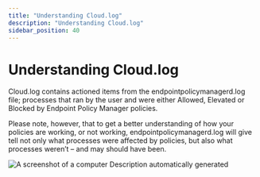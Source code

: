 ```yaml
---
title: "Understanding Cloud.log"
description: "Understanding Cloud.log"
sidebar_position: 40
---
```


# Understanding Cloud.log

Cloud.log contains actioned items from the endpointpolicymanagerd.log file; processes that ran by the user and
were either Allowed, Elevated or Blocked by Endpoint Policy Manager policies.

Please note, however, that to get a better understanding of how your policies are working, or not
working, endpointpolicymanagerd.log will give tell not only what processes were affected by policies, but also
what processes weren’t – and may should have been.

![A screenshot of a computer Description automatically generated](/images/endpointpolicymanager/troubleshooting/mac/understanding_cloud_log.webp)
